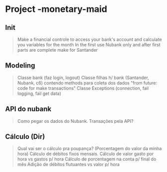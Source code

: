 # Project -monetary-maid

## Init

> Make a financial controle to access your bank's account and calculate you variables for the month
> In the first use Nubank only and after first parts are complete make for Santander

## Modeling

> Classe bank (faz login, logout)
> Classe filhas h/ bank (Santander,  Nubank, c6) contendo methods para coleta dos dados "from future: code for make transactions"
> Classe Exceptions (connection, fail logging, fail get data)

## API do nubank

> Como pegar os dados do Nubank.
> Transações pela API?

## Cálculo (Dir)

> Qual vai ser o cálculo pra poupança? (Porcentagem do valor da minha hora)
> Cálculo de débitos fixos mensais.
> Cálculo de valor gasto por hora vs gastos p/ hora
> Cálculo de porcentagem na conta p/ final do mês
> Adição de débitos flutuantes vs valor p/ hora
